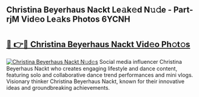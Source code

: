 ## Christina Beyerhaus Nackt Le𝚊k𝚎d N𝚞𝚍e - Part-rjM Vid𝚎o Le𝚊ks Photos 6YCNH

# <h2><a href="http://fba09u.evod.top/?m=Christina+Beyerhaus+Nackt">🔗 👉🔴 Christina Beyerhaus Nackt Vid𝚎o Ph𝚘t𝚘s</a></h2>

[![Christina Beyerhaus Nackt N𝚞d𝚎s](https://i.imgur.com/8V9OHl7.gif)](http://fba09u.evod.top/?m=Christina+Beyerhaus+Nackt)
Social media influencer Christina Beyerhaus Nackt who creates engaging lifestyle and dance content, featuring solo and collaborative dance trend performances and mini vlogs. Visionary thinker Christina Beyerhaus Nackt, known for their innovative ideas and groundbreaking achievements. 
